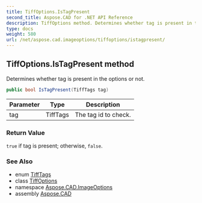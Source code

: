 ```yaml
---
title: TiffOptions.IsTagPresent
second_title: Aspose.CAD for .NET API Reference
description: TiffOptions method. Determines whether tag is present in the options or not
type: docs
weight: 580
url: /net/aspose.cad.imageoptions/tiffoptions/istagpresent/
---
```

## TiffOptions.IsTagPresent method

Determines whether tag is present in the options or not.

```csharp
public bool IsTagPresent(TiffTags tag)
```

| Parameter | Type | Description |
| --- | --- | --- |
| tag | TiffTags | The tag id to check. |

### Return Value

`true` if tag is present; otherwise, `false`.

### See Also

* enum [TiffTags](../../../aspose.cad.fileformats.tiff.enums/tifftags/)
* class [TiffOptions](../)
* namespace [Aspose.CAD.ImageOptions](../../tiffoptions/)
* assembly [Aspose.CAD](../../../)


